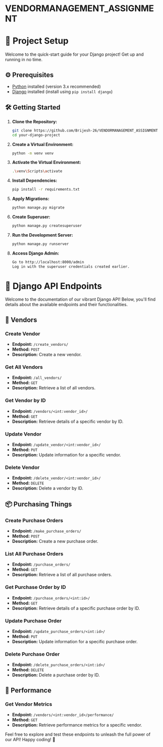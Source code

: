 # VENDORMANAGEMENT_ASSIGNMENT

# 🚀 Project Setup

Welcome to the quick-start guide for your Django project! Get up and running in no time.

## ⚙️ Prerequisites

- [Python](https://www.python.org/) installed (version 3.x recommended)
- [Django](https://www.djangoproject.com/) installed (install using `pip install django`)

## 🛠️ Getting Started

1. **Clone the Repository:**

   ```bash
   git clone https://github.com/Brijesh-26/VENDORMANAGEMENT_ASSIGNMENT.git
   cd your-django-project

1. **Create a Virtual Environment:**

   ```bash
   python -m venv venv


1. **Activate the Virtual Environment:**

   ```bash
   .\venv\Scripts\activate
   
1. **Install Dependencies:**

   ```bash
   pip install -r requirements.txt

1. **Apply Migrations:**

   ```bash
   python manage.py migrate

1. **Create Superuser:**

   ```bash
   python manage.py createsuperuser
   
1. **Run the Development Server:**

   ```bash
   python manage.py runserver
   
1. **Access Django Admin:**

   ```bash
   Go to http://localhost:8000/admin
   Log in with the superuser credentials created earlier.
   ```

   

# 🌈 Django API Endpoints

Welcome to the documentation of our vibrant Django API! Below, you'll find details about the available endpoints and their functionalities.

## 🚀 Vendors

### Create Vendor
- **Endpoint:** `/create_vendors/`
- **Method:** `POST`
- **Description:** Create a new vendor.

### Get All Vendors
- **Endpoint:** `/all_vendors/`
- **Method:** `GET`
- **Description:** Retrieve a list of all vendors.

### Get Vendor by ID
- **Endpoint:** `/vendors/<int:vendor_id>/`
- **Method:** `GET`
- **Description:** Retrieve details of a specific vendor by ID.

### Update Vendor
- **Endpoint:** `/update_vendor/<int:vendor_id>/`
- **Method:** `PUT`
- **Description:** Update information for a specific vendor.

### Delete Vendor
- **Endpoint:** `/delete_vendor/<int:vendor_id>/`
- **Method:** `DELETE`
- **Description:** Delete a vendor by ID.

## 📦 Purchasing Things

### Create Purchase Orders
- **Endpoint:** `/make_purchase_orders/`
- **Method:** `POST`
- **Description:** Create a new purchase order.

### List All Purchase Orders
- **Endpoint:** `/purchase_orders/`
- **Method:** `GET`
- **Description:** Retrieve a list of all purchase orders.

### Get Purchase Order by ID
- **Endpoint:** `/purchase_orders/<int:id>/`
- **Method:** `GET`
- **Description:** Retrieve details of a specific purchase order by ID.

### Update Purchase Order
- **Endpoint:** `/update_purchase_orders/<int:id>/`
- **Method:** `PUT`
- **Description:** Update information for a specific purchase order.

### Delete Purchase Order
- **Endpoint:** `/delete_purchase_orders/<int:id>/`
- **Method:** `DELETE`
- **Description:** Delete a purchase order by ID.

## 🚀 Performance

### Get Vendor Metrics
- **Endpoint:** `/vendors/<int:vendor_id>/performance/`
- **Method:** `GET`
- **Description:** Retrieve performance metrics for a specific vendor.

Feel free to explore and test these endpoints to unleash the full power of our API! Happy coding! 🚀


